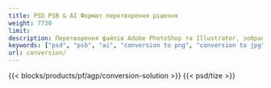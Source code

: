```yaml
---
title: PSD PSB & AI Формат перетворення рішення
weight: 7730
limit: 
description: Перетворення файлів Adobe PhotoShop та Illustrator, зображень та інших форматів
keywords: ["psd", "psb", "ai", "conversion to png", "conversion to jpg", "conversion to pdf", "convert to gif", "convert to bmp", "convert to tiff"]
url: conversion/
---
```


{{< blocks/products/pf/agp/conversion-solution >}} 
{{< psd/tize >}}

